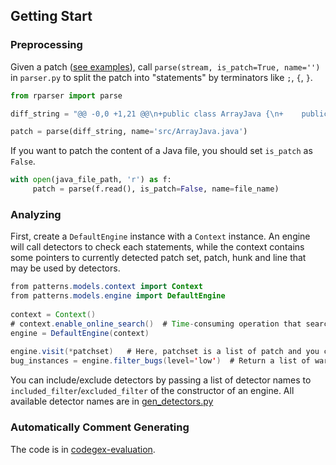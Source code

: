 ## Getting Start

### Preprocessing

Given a patch ([see examples](https://github.com/codegex-analysis/codegex-evaluation/blob/main/result/pull-request/crawl-pr/java/files/094698200/NanoHomework/pulls/54/files.json)), call `parse(stream, is_patch=True, name='')` in `parser.py` to split the patch into "statements" by terminators like `;`, `{`, `}`.

```python
from rparser import parse

diff_string = "@@ -0,0 +1,21 @@\n+public class ArrayJava {\n+    public static void main(String[] args) {\n+        int[] mas = {3, 3, 8, 9, 7, 8, 4, 6, 6, 8, 6, 9, 8, 6, 3, 3, 3, 5};\n+\n+        int a = 0;\n+        int d = 0;\n+        for (int i = 0; i < mas.length; i++) {\n+            for (int j = i + 1; j < mas.length - 1; j++) {\n+                if (mas[i] == mas[j]) {\n+                    a = mas[i];\n+                    d++;\n+\n+                }\n+\n+            }\n+            System.out.println(\"элемент \" + a + \" встречается \" + d + \" раз\\n\");\n+            d = 0;\n+            break;\n+        }\n+    }\n+}"

patch = parse(diff_string, name='src/ArrayJava.java')
```

If you want to patch the content of a Java file, you should set `is_patch` as `False`.

```python
with open(java_file_path, 'r') as f:
     patch = parse(f.read(), is_patch=False, name=file_name)
```



### Analyzing

First, create a `DefaultEngine` instance with a `Context` instance. An engine will call detectors to check each statements, while the context contains some pointers to currently detected patch set, patch, hunk and line that may be used by detectors.

```java
from patterns.models.context import Context
from patterns.models.engine import DefaultEngine
  
context = Context()
# context.enable_online_search()  # Time-consuming operation that searches code via Github API
engine = DefaultEngine(context)
  
engine.visit(*patchset)   # Here, patchset is a list of patch and you can only pass a single patch
bug_instances = engine.filter_bugs(level='low')  # Return a list of warning objects of BugInstance type Codegex found.
```

You can include/exclude detectors by passing a list of detector names to `included_filter`/`excluded_filter` of the constructor of an engine. All available detector names are in [gen_detectors.py](https://github.com/codegex-analysis/Codegex/blob/main/gen_detectors.py)



### Automatically Comment Generating

The code is in [codegex-evaluation](https://github.com/codegex-analysis/codegex-evaluation/tree/main/result/pull-request/scripts/auto-comment).